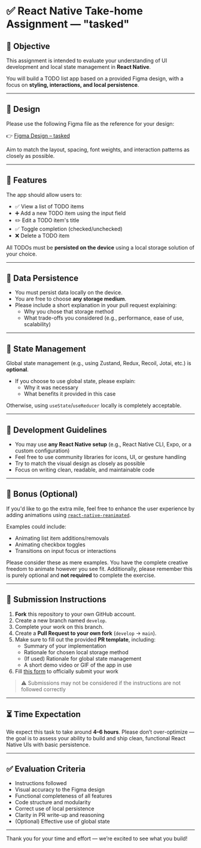 # ✅ React Native Take-home Assignment — "tasked"

## 🧠 Objective

This assignment is intended to evaluate your understanding of UI development and local state management in **React Native**.

You will build a TODO list app based on a provided Figma design, with a focus on **styling, interactions, and local persistence**.

---

## 🎨 Design

Please use the following Figma file as the reference for your design:

👉 [Figma Design – tasked](https://www.figma.com/design/snheK7vmaMYoedBuBPACWo/tasked-%E2%80%94-the-to-do-list-app?node-id=0-1&p=f&m=dev)

Aim to match the layout, spacing, font weights, and interaction patterns as closely as possible.

---

## 🚧 Features

The app should allow users to:

- ✅ View a list of TODO items
- ➕ Add a new TODO item using the input field
- ✏️ Edit a TODO item's title
- ✅ Toggle completion (checked/unchecked)
- ❌ Delete a TODO item

All TODOs must be **persisted on the device** using a local storage solution of your choice.

---

## 💾 Data Persistence

- You must persist data locally on the device.
- You are free to choose **any storage medium**.
- Please include a short explanation in your pull request explaining:
  - Why you chose that storage method
  - What trade-offs you considered (e.g., performance, ease of use, scalability)

---

## 🧠 State Management

Global state management (e.g., using Zustand, Redux, Recoil, Jotai, etc.) is **optional**.

- If you choose to use global state, please explain:
  - Why it was necessary
  - What benefits it provided in this case

Otherwise, using `useState`/`useReducer` locally is completely acceptable.

---

## 📱 Development Guidelines

- You may use **any React Native setup** (e.g., React Native CLI, Expo, or a custom configuration)
- Feel free to use community libraries for icons, UI, or gesture handling
- Try to match the visual design as closely as possible
- Focus on writing clean, readable, and maintainable code

---

## 💫 Bonus (Optional)

If you'd like to go the extra mile, feel free to enhance the user experience by adding animations using [`react-native-reanimated`](https://docs.swmansion.com/react-native-reanimated/).

Examples could include:
- Animating list item additions/removals
- Animating checkbox toggles
- Transitions on input focus or interactions

Please consider these as mere examples. You have the complete creative freedom to animate however you see fit. Additionally, please remember this is purely optional and **not required** to complete the exercise.

---

## 🧾 Submission Instructions

1. **Fork** this repository to your own GitHub account.
2. Create a new branch named `develop`.
3. Complete your work on this branch.
4. Create a **Pull Request to your own fork** (`develop` → `main`).
5. Make sure to fill out the provided **PR template**, including:
   - Summary of your implementation
   - Rationale for chosen local storage method
   - (If used) Rationale for global state management
   - A short demo video or GIF of the app in use
6. Fill [this form](https://forms.gle/4USChaac1x3qWFd76) to officially submit your work

> ⚠️ Submissions may not be considered if the instructions are not followed correctly

---

## ⏳ Time Expectation

We expect this task to take around **4–6 hours**. Please don’t over-optimize — the goal is to assess your ability to build and ship clean, functional React Native UIs with basic persistence.

---

## ✅ Evaluation Criteria

- Instructions followed
- Visual accuracy to the Figma design
- Functional completeness of all features
- Code structure and modularity
- Correct use of local persistence
- Clarity in PR write-up and reasoning
- (Optional) Effective use of global state

---

Thank you for your time and effort — we’re excited to see what you build!
